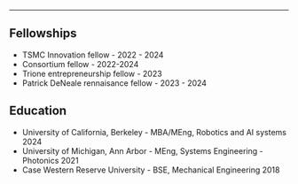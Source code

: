 ---
## Fellowships
- TSMC Innovation fellow - 2022 - 2024
- Consortium fellow - 2022-2024
- Trione entrepreneurship fellow - 2023
- Patrick DeNeale rennaisance fellow - 2023 - 2024


## Education
- University of California, Berkeley - MBA/MEng, Robotics and AI systems 2024
- University of Michigan, Ann Arbor - MEng, Systems Engineering - Photonics 2021
- Case Western Reserve University - BSE, Mechanical Engineering 2018

